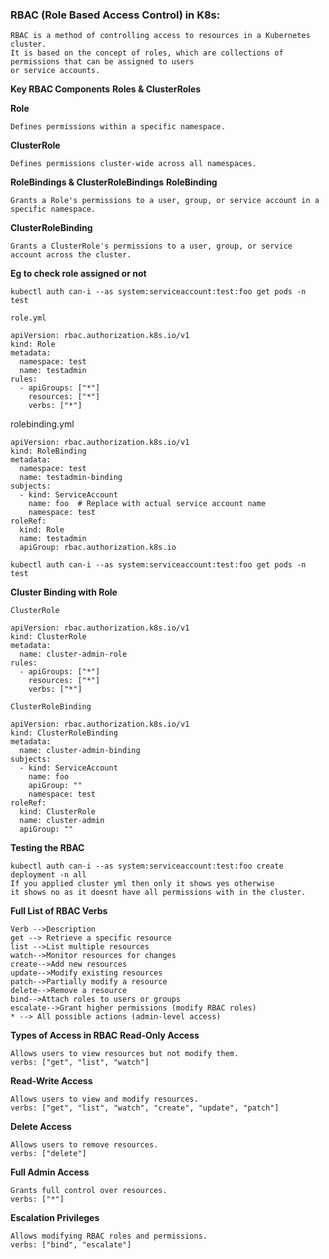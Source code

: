 ### RBAC (Role Based Access Control) in K8s:
```
RBAC is a method of controlling access to resources in a Kubernetes cluster.
It is based on the concept of roles, which are collections of permissions that can be assigned to users
or service accounts.
```

**Key RBAC Components**
**Roles & ClusterRoles**

**Role**
```
Defines permissions within a specific namespace.
```
**ClusterRole**
```
Defines permissions cluster-wide across all namespaces.
```

**RoleBindings & ClusterRoleBindings**
**RoleBinding** 
```
Grants a Role's permissions to a user, group, or service account in a specific namespace.
```
**ClusterRoleBinding**
```
Grants a ClusterRole's permissions to a user, group, or service account across the cluster.
```

**Eg to check role assigned  or not**
```
kubectl auth can-i --as system:serviceaccount:test:foo get pods -n test
```
```
role.yml
```
```
apiVersion: rbac.authorization.k8s.io/v1
kind: Role
metadata:
  namespace: test
  name: testadmin
rules:
  - apiGroups: ["*"]
    resources: ["*"]
    verbs: ["*"]
```
rolebinding.yml
```
apiVersion: rbac.authorization.k8s.io/v1
kind: RoleBinding
metadata:
  namespace: test
  name: testadmin-binding
subjects:
  - kind: ServiceAccount
    name: foo  # Replace with actual service account name
    namespace: test
roleRef:
  kind: Role
  name: testadmin
  apiGroup: rbac.authorization.k8s.io
```
```
kubectl auth can-i --as system:serviceaccount:test:foo get pods -n test
```


**Cluster Binding with Role**
```
ClusterRole
```
```
apiVersion: rbac.authorization.k8s.io/v1
kind: ClusterRole
metadata:
  name: cluster-admin-role
rules:
  - apiGroups: ["*"]
    resources: ["*"]
    verbs: ["*"]
```

```
ClusterRoleBinding
```
```
apiVersion: rbac.authorization.k8s.io/v1
kind: ClusterRoleBinding
metadata:
  name: cluster-admin-binding
subjects:
  - kind: ServiceAccount
    name: foo 
    apiGroup: ""
    namespace: test
roleRef:
  kind: ClusterRole
  name: cluster-admin
  apiGroup: ""
```
**Testing the RBAC**
```
kubectl auth can-i --as system:serviceaccount:test:foo create deployment -n all
If you applied cluster yml then only it shows yes otherwise
it shows no as it doesnt have all permissions with in the cluster.
```

**Full List of RBAC Verbs**
```
Verb -->Description
get	--> Retrieve a specific resource
list -->List multiple resources
watch-->Monitor resources for changes
create-->Add new resources
update-->Modify existing resources
patch-->Partially modify a resource
delete-->Remove a resource
bind-->Attach roles to users or groups
escalate-->Grant higher permissions (modify RBAC roles)
* --> All possible actions (admin-level access)
```
**Types of Access in RBAC**
**Read-Only Access**
```
Allows users to view resources but not modify them.
verbs: ["get", "list", "watch"]
```
**Read-Write Access**
```
Allows users to view and modify resources.
verbs: ["get", "list", "watch", "create", "update", "patch"]
```
**Delete Access**
```
Allows users to remove resources.
verbs: ["delete"]
```
**Full Admin Access**
```
Grants full control over resources.
verbs: ["*"]
```
**Escalation Privileges**
```
Allows modifying RBAC roles and permissions.
verbs: ["bind", "escalate"]
```
 
